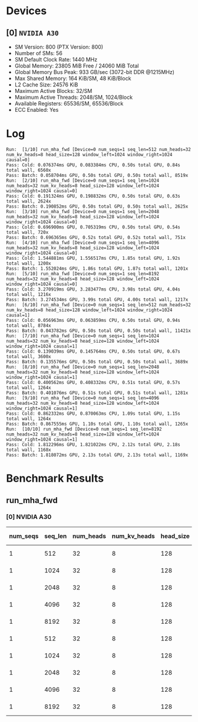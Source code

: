 # Devices

## [0] `NVIDIA A30`
* SM Version: 800 (PTX Version: 800)
* Number of SMs: 56
* SM Default Clock Rate: 1440 MHz
* Global Memory: 23805 MiB Free / 24060 MiB Total
* Global Memory Bus Peak: 933 GB/sec (3072-bit DDR @1215MHz)
* Max Shared Memory: 164 KiB/SM, 48 KiB/Block
* L2 Cache Size: 24576 KiB
* Maximum Active Blocks: 32/SM
* Maximum Active Threads: 2048/SM, 1024/Block
* Available Registers: 65536/SM, 65536/Block
* ECC Enabled: Yes

# Log

```
Run:  [1/10] run_mha_fwd [Device=0 num_seqs=1 seq_len=512 num_heads=32 num_kv_heads=8 head_size=128 window_left=1024 window_right=1024 causal=0]
Pass: Cold: 0.076374ms GPU, 0.083384ms CPU, 0.50s total GPU, 0.84s total wall, 6560x 
Pass: Batch: 0.058704ms GPU, 0.50s total GPU, 0.50s total wall, 8519x
Run:  [2/10] run_mha_fwd [Device=0 num_seqs=1 seq_len=1024 num_heads=32 num_kv_heads=8 head_size=128 window_left=1024 window_right=1024 causal=0]
Pass: Cold: 0.191324ms GPU, 0.198832ms CPU, 0.50s total GPU, 0.63s total wall, 2624x 
Pass: Batch: 0.190852ms GPU, 0.50s total GPU, 0.50s total wall, 2625x
Run:  [3/10] run_mha_fwd [Device=0 num_seqs=1 seq_len=2048 num_heads=32 num_kv_heads=8 head_size=128 window_left=1024 window_right=1024 causal=0]
Pass: Cold: 0.696900ms GPU, 0.705319ms CPU, 0.50s total GPU, 0.54s total wall, 720x 
Pass: Batch: 0.696365ms GPU, 0.52s total GPU, 0.52s total wall, 751x
Run:  [4/10] run_mha_fwd [Device=0 num_seqs=1 seq_len=4096 num_heads=32 num_kv_heads=8 head_size=128 window_left=1024 window_right=1024 causal=0]
Pass: Cold: 1.544881ms GPU, 1.556517ms CPU, 1.85s total GPU, 1.92s total wall, 1200x 
Pass: Batch: 1.552024ms GPU, 1.86s total GPU, 1.87s total wall, 1201x
Run:  [5/10] run_mha_fwd [Device=0 num_seqs=1 seq_len=8192 num_heads=32 num_kv_heads=8 head_size=128 window_left=1024 window_right=1024 causal=0]
Pass: Cold: 3.270919ms GPU, 3.283477ms CPU, 3.98s total GPU, 4.04s total wall, 1216x 
Pass: Batch: 3.274534ms GPU, 3.99s total GPU, 4.00s total wall, 1217x
Run:  [6/10] run_mha_fwd [Device=0 num_seqs=1 seq_len=512 num_heads=32 num_kv_heads=8 head_size=128 window_left=1024 window_right=1024 causal=1]
Pass: Cold: 0.056963ms GPU, 0.063859ms CPU, 0.50s total GPU, 0.94s total wall, 8784x 
Pass: Batch: 0.043782ms GPU, 0.50s total GPU, 0.50s total wall, 11421x
Run:  [7/10] run_mha_fwd [Device=0 num_seqs=1 seq_len=1024 num_heads=32 num_kv_heads=8 head_size=128 window_left=1024 window_right=1024 causal=1]
Pass: Cold: 0.139039ms GPU, 0.145764ms CPU, 0.50s total GPU, 0.67s total wall, 3600x 
Pass: Batch: 0.135576ms GPU, 0.50s total GPU, 0.50s total wall, 3689x
Run:  [8/10] run_mha_fwd [Device=0 num_seqs=1 seq_len=2048 num_heads=32 num_kv_heads=8 head_size=128 window_left=1024 window_right=1024 causal=1]
Pass: Cold: 0.400562ms GPU, 0.408332ms CPU, 0.51s total GPU, 0.57s total wall, 1264x 
Pass: Batch: 0.401076ms GPU, 0.51s total GPU, 0.51s total wall, 1281x
Run:  [9/10] run_mha_fwd [Device=0 num_seqs=1 seq_len=4096 num_heads=32 num_kv_heads=8 head_size=128 window_left=1024 window_right=1024 causal=1]
Pass: Cold: 0.862332ms GPU, 0.870063ms CPU, 1.09s total GPU, 1.15s total wall, 1264x 
Pass: Batch: 0.867555ms GPU, 1.10s total GPU, 1.10s total wall, 1265x
Run:  [10/10] run_mha_fwd [Device=0 num_seqs=1 seq_len=8192 num_heads=32 num_kv_heads=8 head_size=128 window_left=1024 window_right=1024 causal=1]
Pass: Cold: 1.812296ms GPU, 1.821022ms CPU, 2.12s total GPU, 2.18s total wall, 1168x 
Pass: Batch: 1.818072ms GPU, 2.13s total GPU, 2.13s total wall, 1169x
```

# Benchmark Results

## run_mha_fwd

### [0] NVIDIA A30

| num_seqs | seq_len | num_heads | num_kv_heads | head_size | window_left | window_right | causal |  Q Tensor  |  K Tensor  |  V Tensor  |   Output   | Tokens |  Est. FLOPS  | Memory Usage | Samples |  CPU Time  | Noise  |  GPU Time  | Noise  | Elem/s | GlobalMem BW | BWUtil | Samples | Batch GPU  |
|----------|---------|-----------|--------------|-----------|-------------|--------------|--------|------------|------------|------------|------------|--------|--------------|--------------|---------|------------|--------|------------|--------|--------|--------------|--------|---------|------------|
|        1 |     512 |        32 |            8 |       128 |        1024 |         1024 |      0 |  4.000 MiB |  1.000 MiB |  1.000 MiB |  4.000 MiB |    512 |   2147483648 |           10 |   6560x |  83.384 us | 25.03% |  76.374 us | 19.59% | 6.704M | 137.295 GB/s | 14.71% |   8519x |  58.704 us |
|        1 |    1024 |        32 |            8 |       128 |        1024 |         1024 |      0 |  8.000 MiB |  2.000 MiB |  2.000 MiB |  8.000 MiB |   1024 |   8589934592 |           20 |   2624x | 198.832 us | 13.22% | 191.324 us |  0.89% | 5.352M | 109.613 GB/s | 11.75% |   2625x | 190.852 us |
|        1 |    2048 |        32 |            8 |       128 |        1024 |         1024 |      0 | 16.000 MiB |  4.000 MiB |  4.000 MiB | 16.000 MiB |   2048 |  34359738368 |           40 |    720x | 705.319 us |  5.84% | 696.900 us |  1.37% | 2.939M |  60.185 GB/s |  6.45% |    751x | 696.365 us |
|        1 |    4096 |        32 |            8 |       128 |        1024 |         1024 |      0 | 32.000 MiB |  8.000 MiB |  8.000 MiB | 32.000 MiB |   4096 | 137438953472 |           80 |   1200x |   1.557 ms |  5.98% |   1.545 ms |  1.07% | 2.651M |  54.299 GB/s |  5.82% |   1201x |   1.552 ms |
|        1 |    8192 |        32 |            8 |       128 |        1024 |         1024 |      0 | 64.000 MiB | 16.000 MiB | 16.000 MiB | 64.000 MiB |   8192 | 549755813888 |          160 |   1216x |   3.283 ms |  4.94% |   3.271 ms |  0.78% | 2.504M |  51.292 GB/s |  5.50% |   1217x |   3.275 ms |
|        1 |     512 |        32 |            8 |       128 |        1024 |         1024 |      1 |  4.000 MiB |  1.000 MiB |  1.000 MiB |  4.000 MiB |    512 |   2147483648 |           10 |   8784x |  63.859 us | 12.23% |  56.963 us |  1.79% | 8.988M | 184.081 GB/s | 19.73% |  11421x |  43.782 us |
|        1 |    1024 |        32 |            8 |       128 |        1024 |         1024 |      1 |  8.000 MiB |  2.000 MiB |  2.000 MiB |  8.000 MiB |   1024 |   8589934592 |           20 |   3600x | 145.764 us |  5.71% | 139.039 us |  3.05% | 7.365M | 150.832 GB/s | 16.16% |   3689x | 135.576 us |
|        1 |    2048 |        32 |            8 |       128 |        1024 |         1024 |      1 | 16.000 MiB |  4.000 MiB |  4.000 MiB | 16.000 MiB |   2048 |  34359738368 |           40 |   1264x | 408.332 us |  8.03% | 400.562 us |  0.99% | 5.113M | 104.710 GB/s | 11.22% |   1281x | 401.076 us |
|        1 |    4096 |        32 |            8 |       128 |        1024 |         1024 |      1 | 32.000 MiB |  8.000 MiB |  8.000 MiB | 32.000 MiB |   4096 | 137438953472 |           80 |   1264x | 870.063 us |  2.89% | 862.332 us |  0.76% | 4.750M |  97.278 GB/s | 10.43% |   1265x | 867.555 us |
|        1 |    8192 |        32 |            8 |       128 |        1024 |         1024 |      1 | 64.000 MiB | 16.000 MiB | 16.000 MiB | 64.000 MiB |   8192 | 549755813888 |          160 |   1168x |   1.821 ms |  2.05% |   1.812 ms |  0.64% | 4.520M |  92.574 GB/s |  9.92% |   1169x |   1.818 ms |
